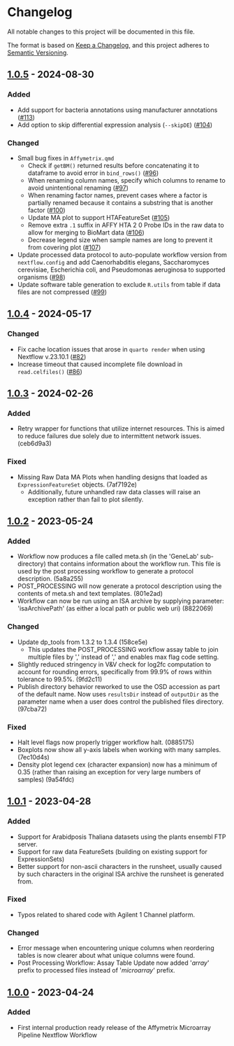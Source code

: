 # Changelog

All notable changes to this project will be documented in this file.

The format is based on [Keep a Changelog](https://keepachangelog.com/en/1.0.0/),
and this project adheres to [Semantic Versioning](https://semver.org/spec/v2.0.0.html).

## [1.0.5](https://github.com/nasa/GeneLab_Data_Processing/tree/NF_MAAffymetrix_1.0.5/Microarray/Affymetrix/Workflow_Documentation/NF_MAAffymetrix) - 2024-08-30

### Added

- Add support for bacteria annotations using manufacturer annotations ([#113](https://github.com/nasa/GeneLab_Data_Processing/issues/113))
- Add option to skip differential expression analysis (`--skipDE`) ([#104](https://github.com/nasa/GeneLab_Data_Processing/issues/104))

### Changed

- Small bug fixes in `Affymetrix.qmd`
  - Check if `getBM()` returned results before concatenating it to dataframe to avoid error in `bind_rows()` ([#96](https://github.com/nasa/GeneLab_Data_Processing/issues/96))
  - When renaming column names, specify which columns to rename to avoid unintentional renaming ([#97](https://github.com/nasa/GeneLab_Data_Processing/issues/97))
  - When renaming factor names, prevent cases where a factor is partially renamed because it contains a substring that is another factor ([#100](https://github.com/nasa/GeneLab_Data_Processing/issues/100))
  - Update MA plot to support HTAFeatureSet ([#105](https://github.com/nasa/GeneLab_Data_Processing/issues/105))
  - Remove extra `.1` suffix in AFFY HTA 2 0 Probe IDs in the raw data to allow for merging to BioMart data ([#106](https://github.com/nasa/GeneLab_Data_Processing/issues/106))
  - Decrease legend size when sample names are long to prevent it from covering plot ([#107](https://github.com/nasa/GeneLab_Data_Processing/issues/107))
- Update processed data protocol to auto-populate workflow version from `nextflow.config` and add Caenorhabditis elegans, Saccharomyces cerevisiae, Escherichia coli, and Pseudomonas aeruginosa to supported organisms ([#98](https://github.com/nasa/GeneLab_Data_Processing/issues/98))
- Update software table generation to exclude `R.utils` from table if data files are not compressed ([#99](https://github.com/nasa/GeneLab_Data_Processing/issues/99))

## [1.0.4](https://github.com/nasa/GeneLab_Data_Processing/tree/NF_MAAffymetrix_1.0.4/Microarray/Affymetrix/Workflow_Documentation/NF_MAAffymetrix) - 2024-05-17

### Changed

- Fix cache location issues that arose in `quarto render` when using Nextflow v.23.10.1 ([#82](https://github.com/nasa/GeneLab_Data_Processing/issues/82))
- Increase timeout that caused incomplete file download in `read.celfiles()` ([#86](https://github.com/nasa/GeneLab_Data_Processing/issues/86))

## [1.0.3](https://github.com/nasa/GeneLab_Data_Processing/tree/NF_MAAffymetrix_1.0.3/Microarray/Affymetrix/Workflow_Documentation/NF_MAAffymetrix) - 2024-02-26

### Added

- Retry wrapper for functions that utilize internet resources.  This is aimed to reduce failures due solely due to intermittent network issues. (ceb6d9a3)

### Fixed

- Missing Raw Data MA Plots when handling designs that loaded as `ExpressionFeatureSet` objects. (7af7192e)
  - Additionally, future unhandled raw data classes will raise an exception rather than fail to plot silently.

## [1.0.2](https://github.com/asaravia-butler/GeneLab_Data_Processing/tree/NF_MAAffymetrix_1.0.2/Microarray/Affymetrix/Workflow_Documentation/NF_MAAffymetrix) - 2023-05-24

### Added

- Workflow now produces a file called meta.sh (in the 'GeneLab' sub-directory) that contains information about the workflow run. This file is used by the post processing workflow to generate a protocol description. (5a8a255)
- POST_PROCESSING will now generate a protocol description using the contents of meta.sh and text templates. (801e2ad)
- Workflow can now be run using an ISA archive by supplying parameter: 'isaArchivePath' (as either a local path or public web uri) (8822069)

### Changed

- Update dp_tools from 1.3.2 to 1.3.4 (158ce5e)
  - This updates the POST_PROCESSING workflow assay table to join multiple files by ',' instead of ',<SPACE>' and enables max flag code setting.
- Slightly reduced stringency in V&V check for log2fc computation to account for rounding errors, specifically from 99.9% of rows within tolerance to 99.5%. (9fd2c11)
- Publish directory behavior reworked to use the OSD accession as part of the default name. Now uses `resultsDir` instead of `outputDir` as the parameter name when a user does control the published files directory. (97cba72)

### Fixed

- Halt level flags now properly trigger workflow halt. (0885175)
- Boxplots now show all y-axis labels when working with many samples. (7ec10d4s)
- Density plot legend cex (character expansion) now has a minimum of 0.35 (rather than raising an exception for very large numbers of samples) (9a54fdc)

## [1.0.1](https://github.com/asaravia-butler/GeneLab_Data_Processing/tree/NF_MAAffymetrix_1.0.1/Microarray/Affymetrix/Workflow_Documentation/NF_MAAffymetrix) - 2023-04-28

### Added

- Support for Arabidposis Thaliana datasets using the plants ensembl FTP server.
- Support for raw data FeatureSets (building on existing support for ExpressionSets)
- Better support for non-ascii characters in the runsheet, usually caused by such characters in the original ISA archive the runsheet is generated from.

### Fixed

- Typos related to shared code with Agilent 1 Channel platform.

### Changed

- Error message when encountering unique columns when reordering tables is now clearer about what unique columns were found.
- Post Processing Workflow: Assay Table Update now added '_array_' prefix to processed files instead of '_microarray_' prefix.

## [1.0.0](https://github.com/asaravia-butler/GeneLab_Data_Processing/tree/NF_MAAffymetrix_1.0.0/Microarray/Affymetrix/Workflow_Documentation/NF_MAAffymetrix) - 2023-04-24

### Added

- First internal production ready release of the Affymetrix Microarray Pipeline Nextflow Workflow